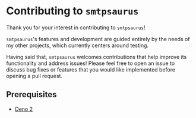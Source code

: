 # Contributing to `smtpsaurus`

Thank you for your interest in contributing to `smtpsaurus`!

`smtpsaurus`'s features and development are guided entirely by the needs of my
other projects, which currently centers around testing.

Having said that, `smtpsaurus` welcomes contributions that help improve its
functionality and address issues! Please feel free to open an issue to discuss
bug fixes or features that you would like implemented before opening a pull
request.

## Prerequisites

- [Deno 2](https://deno.com)
